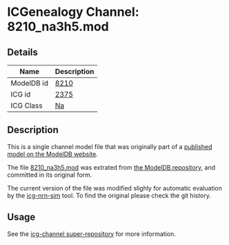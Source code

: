 # ICGenealogy Channel: 8210\_na3h5.mod

## Details

Name | Description
---- | -----------
ModelDB id | [8210](http://senselab.med.yale.edu/ModelDB/ShowModel.cshtml?model=8210)
ICG id | [2375](http://icg.neurotheory.ox.ac.uk/channels/2/2375)
ICG Class | [Na](http://icg.neurotheory.ox.ac.uk/channels/2)

## Description

This is a single channel model file that was originally part of a [published model on the ModelDB website](http://senselab.med.yale.edu/mModelDB/ShowModel.cshtml?model=8210).


The file [8210\_na3h5.mod](8210_na3h5.mod) was extrated from [the ModelDB repository](http://senselab.med.yale.edu/ModelDB/ShowModel.cshtml?model=8210), and committed in its original form.

The current version of the file was modified slighly for automatic evaluation by the [icg-nrn-sim](https://github.com/icgenealogy/icg-nrn-sim) tool. To find the original please check the git history.


## Usage

See the [icg-channel super-repository](https://github.com/icgenealogy/icg-channels) for more information.